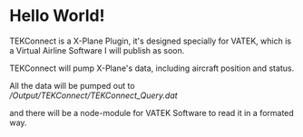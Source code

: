 # Hello World!

TEKConnect is a X-Plane Plugin, it's designed specially for VATEK, which is a Virtual Airline Software I will publish as soon.

TEKConnect will pump X-Plane's data, including aircraft position and status.

All the data will be pumped out to */Output/TEKConnect/TEKConnect_Query.dat*

and there will be a node-module for VATEK Software to read it in a formated way.
